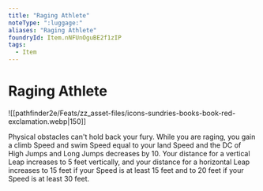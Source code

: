 ```yaml
---
title: "Raging Athlete"
noteType: ":luggage:"
aliases: "Raging Athlete"
foundryId: Item.nNFUnOguBE2f1zIP
tags:
  - Item
---
```


# Raging Athlete
![[pathfinder2e/Feats/zz_asset-files/icons-sundries-books-book-red-exclamation.webp|150]]

Physical obstacles can't hold back your fury. While you are raging, you gain a climb Speed and swim Speed equal to your land Speed and the DC of High Jumps and Long Jumps decreases by 10. Your distance for a vertical Leap increases to 5 feet vertically, and your distance for a horizontal Leap increases to 15 feet if your Speed is at least 15 feet and to 20 feet if your Speed is at least 30 feet.
